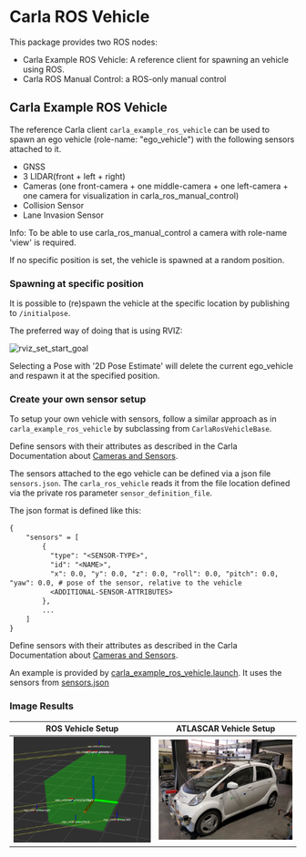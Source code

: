 # Carla ROS Vehicle

This package provides two ROS nodes:

- Carla Example ROS Vehicle: A reference client for spawning an vehicle using ROS.
- Carla ROS Manual Control: a ROS-only manual control


## Carla Example ROS Vehicle

The reference Carla client `carla_example_ros_vehicle` can be used to spawn an ego vehicle (role-name: "ego_vehicle") with the following sensors attached to it.

- GNSS
- 3 LIDAR(front + left + right)
- Cameras (one front-camera + one middle-camera + one left-camera + one camera for visualization in carla_ros_manual_control)
- Collision Sensor
- Lane Invasion Sensor

Info: To be able to use carla_ros_manual_control a camera with role-name 'view' is required.

If no specific position is set, the vehicle is spawned at a random position.


### Spawning at specific position

It is possible to (re)spawn the vehicle at the specific location by publishing to `/initialpose`.

The preferred way of doing that is using RVIZ:

![rviz_set_start_goal](../assets/images/rviz_set_start_goal.png "RVIZ_Set_Start_Goal")

Selecting a Pose with '2D Pose Estimate' will delete the current ego_vehicle and respawn it at the specified position.


### Create your own sensor setup

To setup your own vehicle with sensors, follow a similar approach as in `carla_example_ros_vehicle` by subclassing from `CarlaRosVehicleBase`.

Define sensors with their attributes as described in the Carla Documentation about [Cameras and Sensors](https://github.com/carla-simulator/carla/blob/master/Docs/cameras_and_sensors.md).

The sensors attached to the ego vehicle can be defined via a json file `sensors.json`. The `carla_ros_vehicle` reads it from the file location defined via the private ros parameter `sensor_definition_file`.

The json format is defined like this:

    { 
        "sensors" = [
            {
              "type": "<SENSOR-TYPE>",
              "id": "<NAME>",
              "x": 0.0, "y": 0.0, "z": 0.0, "roll": 0.0, "pitch": 0.0, "yaw": 0.0, # pose of the sensor, relative to the vehicle
              <ADDITIONAL-SENSOR-ATTRIBUTES>
            },
            ...
        ]
    }

Define sensors with their attributes as described in the Carla Documentation about [Cameras and Sensors](https://github.com/carla-simulator/carla/blob/master/Docs/cameras_and_sensors.md).

An example is provided by [carla_example_ros_vehicle.launch](launch/carla_example_ros_vehicle.launch). It uses the sensors from [sensors.json](config/sensors_atlas.json)

### Image Results

ROS Vehicle Setup           |  ATLASCAR Vehicle Setup
:-------------------------:|:-------------------------:
![carla_sensor_setup](../assets/images/carla_rviz_sensor_setup.png "CARLA_Sensor_Setup")  |  ![atlascar_setup](../assets/images/atlascar_setup.png)